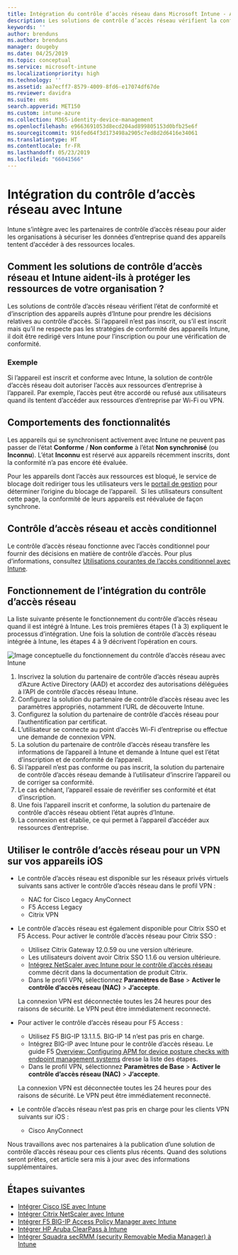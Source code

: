 ```yaml
---
title: Intégration du contrôle d’accès réseau dans Microsoft Intune - Azure | Microsoft Docs
description: Les solutions de contrôle d’accès réseau vérifient la conformité et l’inscription des appareils auprès d’Intune. Le contrôle d’accès réseau inclut certains comportements et fonctionne avec l’accès conditionnel. Consultez les étapes d’inscription, et obtenez une liste de solutions partenaires.
keywords: ''
author: brenduns
ms.author: brenduns
manager: dougeby
ms.date: 04/25/2019
ms.topic: conceptual
ms.service: microsoft-intune
ms.localizationpriority: high
ms.technology: ''
ms.assetid: aa7ecff7-8579-4009-8fd6-e17074df67de
ms.reviewer: davidra
ms.suite: ems
search.appverid: MET150
ms.custom: intune-azure
ms.collection: M365-identity-device-management
ms.openlocfilehash: e9663691053d8ecd204ad899805153d0bfb25e6f
ms.sourcegitcommit: 916fed64f3d173498a2905c7ed8d2d6416e34061
ms.translationtype: HT
ms.contentlocale: fr-FR
ms.lasthandoff: 05/23/2019
ms.locfileid: "66041566"
---
```

# <a name="network-access-control-nac-integration-with-intune"></a>Intégration du contrôle d’accès réseau avec Intune

Intune s’intègre avec les partenaires de contrôle d’accès réseau pour aider les organisations à sécuriser les données d’entreprise quand des appareils tentent d’accéder à des ressources locales.

## <a name="how-do-intune-and-nac-solutions-help-protect-your-organization-resources"></a>Comment les solutions de contrôle d’accès réseau et Intune aident-ils à protéger les ressources de votre organisation ?

Les solutions de contrôle d’accès réseau vérifient l’état de conformité et d’inscription des appareils auprès d’Intune pour prendre les décisions relatives au contrôle d’accès. Si l’appareil n’est pas inscrit, ou s’il est inscrit mais qu’il ne respecte pas les stratégies de conformité des appareils Intune, il doit être redirigé vers Intune pour l’inscription ou pour une vérification de conformité.

### <a name="example"></a>Exemple

Si l’appareil est inscrit et conforme avec Intune, la solution de contrôle d’accès réseau doit autoriser l’accès aux ressources d’entreprise à l’appareil. Par exemple, l’accès peut être accordé ou refusé aux utilisateurs quand ils tentent d’accéder aux ressources d’entreprise par Wi-Fi ou VPN.

## <a name="feature-behaviors"></a>Comportements des fonctionnalités

Les appareils qui se synchronisent activement avec Intune ne peuvent pas passer de l’état **Conforme** / **Non conforme** à l’état **Non synchronisé** (ou **Inconnu**). L’état **Inconnu** est réservé aux appareils récemment inscrits, dont la conformité n’a pas encore été évaluée.

Pour les appareils dont l’accès aux ressources est bloqué, le service de blocage doit rediriger tous les utilisateurs vers le [portail de gestion](https://portal.manage.microsoft.com) pour déterminer l’origine du blocage de l’appareil.  Si les utilisateurs consultent cette page, la conformité de leurs appareils est réévaluée de façon synchrone.

## <a name="nac-and-conditional-access"></a>Contrôle d’accès réseau et accès conditionnel

Le contrôle d’accès réseau fonctionne avec l’accès conditionnel pour fournir des décisions en matière de contrôle d’accès. Pour plus d’informations, consultez [Utilisations courantes de l’accès conditionnel avec Intune](conditional-access-intune-common-ways-use.md).

## <a name="how-the-nac-integration-works"></a>Fonctionnement de l’intégration du contrôle d’accès réseau

La liste suivante présente le fonctionnement du contrôle d’accès réseau quand il est intégré à Intune. Les trois premières étapes (1 à 3) expliquent le processus d’intégration. Une fois la solution de contrôle d’accès réseau intégrée à Intune, les étapes 4 à 9 décrivent l’opération en cours.

![Image conceptuelle du fonctionnement du contrôle d’accès réseau avec Intune](./media/ca-intune-common-ways-2.png)

1. Inscrivez la solution du partenaire de contrôle d’accès réseau auprès d’Azure Active Directory (AAD) et accordez des autorisations déléguées à l’API de contrôle d’accès réseau Intune.
2. Configurez la solution du partenaire de contrôle d’accès réseau avec les paramètres appropriés, notamment l’URL de découverte Intune.
3. Configurez la solution du partenaire de contrôle d’accès réseau pour l’authentification par certificat.
4. L’utilisateur se connecte au point d’accès Wi-Fi d’entreprise ou effectue une demande de connexion VPN.
5. La solution du partenaire de contrôle d’accès réseau transfère les informations de l’appareil à Intune et demande à Intune quel est l’état d’inscription et de conformité de l’appareil.
6. Si l’appareil n’est pas conforme ou pas inscrit, la solution du partenaire de contrôle d’accès réseau demande à l’utilisateur d’inscrire l’appareil ou de corriger sa conformité.
7. Le cas échéant, l’appareil essaie de revérifier ses conformité et état d’inscription.
8. Une fois l’appareil inscrit et conforme, la solution du partenaire de contrôle d’accès réseau obtient l’état auprès d’Intune.
9. La connexion est établie, ce qui permet à l’appareil d’accéder aux ressources d’entreprise.

## <a name="use-nac-for-vpn-on-your-ios-devices"></a>Utiliser le contrôle d’accès réseau pour un VPN sur vos appareils iOS  

- Le contrôle d’accès réseau est disponible sur les réseaux privés virtuels suivants sans activer le contrôle d’accès réseau dans le profil VPN :

  - NAC for Cisco Legacy AnyConnect
  - F5 Access Legacy
  - Citrix VPN

- Le contrôle d’accès réseau est également disponible pour Citrix SSO et F5 Access. Pour activer le contrôle d’accès réseau pour Citrix SSO :

  - Utilisez Citrix Gateway 12.0.59 ou une version ultérieure.  
  - Les utilisateurs doivent avoir Citrix SSO 1.1.6 ou version ultérieure.
  - [Intégrez NetScaler avec Intune pour le contrôle d’accès réseau](https://docs.citrix.com/en-us/netscaler-gateway/12/microsoft-intune-integration/configuring-network-access-control-device-check-for-netscaler-gateway-virtual-server-for-single-factor-authentication-deployment.html) comme décrit dans la documentation de produit Citrix.
  - Dans le profil VPN, sélectionnez **Paramètres de Base** > **Activer le contrôle d’accès réseau (NAC)** > **J’accepte**.

  La connexion VPN est déconnectée toutes les 24 heures pour des raisons de sécurité. Le VPN peut être immédiatement reconnecté.

- Pour activer le contrôle d’accès réseau pour F5 Access :

  - Utilisez F5 BIG-IP 13.1.1.5. BIG-IP 14 n’est pas pris en charge.
  - Intégrez BIG-IP avec Intune pour le contrôle d’accès réseau. Le guide F5 [Overview: Configuring APM for device posture checks with endpoint management systems](https://support.f5.com/kb/en-us/products/big-ip_apm/manuals/product/apm-client-configuration-7-1-6/6.html#guid-0bd12e12-8107-40ec-979d-c44779a8cc89) dresse la liste des étapes.
  - Dans le profil VPN, sélectionnez **Paramètres de Base** > **Activer le contrôle d’accès réseau (NAC)** > **J’accepte**.

  La connexion VPN est déconnectée toutes les 24 heures pour des raisons de sécurité. Le VPN peut être immédiatement reconnecté.

- Le contrôle d’accès réseau n’est pas pris en charge pour les clients VPN suivants sur iOS :
  - Cisco AnyConnect

Nous travaillons avec nos partenaires à la publication d’une solution de contrôle d’accès réseau pour ces clients plus récents. Quand des solutions seront prêtes, cet article sera mis à jour avec des informations supplémentaires.

## <a name="next-steps"></a>Étapes suivantes

- [Intégrer Cisco ISE avec Intune](http://www.cisco.com/c/en/us/td/docs/security/ise/2-1/admin_guide/b_ise_admin_guide_21/b_ise_admin_guide_20_chapter_01000.html)
- [Intégrer Citrix NetScaler avec Intune](http://docs.citrix.com/en-us/netscaler-gateway/12/microsoft-intune-integration/configuring-network-access-control-device-check-for-netscaler-gateway-virtual-server-for-single-factor-authentication-deployment.html)
- [Intégrer F5 BIG-IP Access Policy Manager avec Intune](https://support.f5.com/kb/en-us/products/big-ip_apm/manuals/product/apm-client-configuration-13-0-0/6.html)
- [Intégrer HP Aruba ClearPass à Intune](https://support.arubanetworks.com/Documentation/tabid/77/DMXModule/512/Command/Core_Download/Default.aspx?EntryId=31271)
- [Intégrer Squadra secRMM (security Removable Media Manager) à Intune](http://www.squadratechnologies.com/StaticContent/ProductDownload/secRMM/9.9.0.0/secRMMIntuneAccessControlSetupGuide.pdf)
